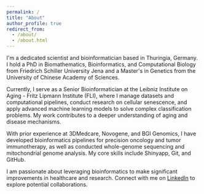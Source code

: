 ```yaml
---
permalink: /
title: "About"
author_profile: true
redirect_from: 
  - /about/
  - /about.html
---
```


I'm a dedicated scientist and bioinformatician based in Thuringia, Germany. I hold a PhD in Biomathematics, Bioinformatics, and Computational Biology from Friedrich Schiller University Jena and a Master's in Genetics from the University of Chinese Academy of Sciences.

Currently, I serve as a Senior Bioinformatician at the Leibniz Institute on Aging - Fritz Lipmann Institute (FLI), where I manage datasets and computational pipelines, conduct research on cellular senescence, and apply advanced machine learning models to solve complex classification problems. My work contributes to a deeper understanding of aging and disease mechanisms.

With prior experience at 3DMedcare, Novogene, and BGI Genomics, I have developed bioinformatics pipelines for precision oncology and tumor immunotherapy, as well as conducted whole-genome sequencing and mitochondrial genome analysis. My core skills include Shinyapp, Git, and GitHub.

I am passionate about leveraging bioinformatics to make significant improvements in healthcare and research. Connect with me on [LinkedIn](https://www.linkedin.com/in/healix-loo-1a6566225/) to explore potential collaborations.